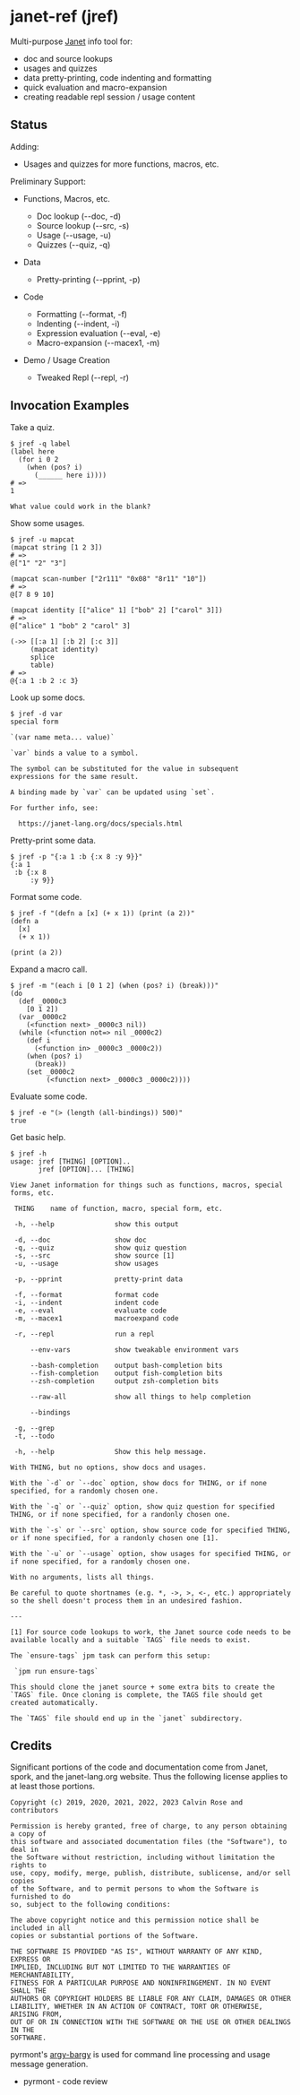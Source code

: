# janet-ref (jref)

Multi-purpose [Janet](https://janet-lang.org) info tool for:

* doc and source lookups
* usages and quizzes
* data pretty-printing, code indenting and formatting
* quick evaluation and macro-expansion
* creating readable repl session / usage content

## Status

Adding:

* Usages and quizzes for more functions, macros, etc.

Preliminary Support:

* Functions, Macros, etc.
  * Doc lookup (--doc, -d)
  * Source lookup (--src, -s)
  * Usage (--usage, -u)
  * Quizzes (--quiz, -q)

* Data
  * Pretty-printing (--pprint, -p)

* Code
  * Formatting (--format, -f)
  * Indenting (--indent, -i)
  * Expression evaluation (--eval, -e)
  * Macro-expansion (--macex1, -m)

* Demo / Usage Creation
  * Tweaked Repl (--repl, -r)

## Invocation Examples

Take a quiz.

```
$ jref -q label
(label here
  (for i 0 2
    (when (pos? i)
      (______ here i))))
# =>
1

What value could work in the blank?
```

Show some usages.

```
$ jref -u mapcat
(mapcat string [1 2 3])
# =>
@["1" "2" "3"]

(mapcat scan-number ["2r111" "0x08" "8r11" "10"])
# =>
@[7 8 9 10]

(mapcat identity [["alice" 1] ["bob" 2] ["carol" 3]])
# =>
@["alice" 1 "bob" 2 "carol" 3]

(->> [[:a 1] [:b 2] [:c 3]]
     (mapcat identity)
     splice
     table)
# =>
@{:a 1 :b 2 :c 3}
```

Look up some docs.

```
$ jref -d var
special form

`(var name meta... value)`

`var` binds a value to a symbol.

The symbol can be substituted for the value in subsequent
expressions for the same result.

A binding made by `var` can be updated using `set`.

For further info, see:

  https://janet-lang.org/docs/specials.html
```

Pretty-print some data.

```
$ jref -p "{:a 1 :b {:x 8 :y 9}}"
{:a 1
 :b {:x 8
     :y 9}}
```

Format some code.

```
$ jref -f "(defn a [x] (+ x 1)) (print (a 2))"
(defn a
  [x]
  (+ x 1))

(print (a 2))
```

Expand a macro call.

```
$ jref -m "(each i [0 1 2] (when (pos? i) (break)))"
(do
  (def _0000c3
    [0 1 2])
  (var _0000c2
    (<function next> _0000c3 nil))
  (while (<function not=> nil _0000c2)
    (def i
      (<function in> _0000c3 _0000c2))
    (when (pos? i)
      (break))
    (set _0000c2
         (<function next> _0000c3 _0000c2))))
```

Evaluate some code.

```
$ jref -e "(> (length (all-bindings)) 500)"
true
```

Get basic help.

```
$ jref -h
usage: jref [THING] [OPTION]..
       jref [OPTION]... [THING]

View Janet information for things such as functions, macros, special
forms, etc.

 THING    name of function, macro, special form, etc.

 -h, --help               show this output

 -d, --doc                show doc
 -q, --quiz               show quiz question
 -s, --src                show source [1]
 -u, --usage              show usages

 -p, --pprint             pretty-print data

 -f, --format             format code
 -i, --indent             indent code
 -e, --eval               evaluate code
 -m, --macex1             macroexpand code

 -r, --repl               run a repl

     --env-vars           show tweakable environment vars

     --bash-completion    output bash-completion bits
     --fish-completion    output fish-completion bits
     --zsh-completion     output zsh-completion bits

     --raw-all            show all things to help completion

     --bindings           

 -g, --grep               
 -t, --todo               

 -h, --help               Show this help message.

With THING, but no options, show docs and usages.

With the `-d` or `--doc` option, show docs for THING, or if none
specified, for a randomly chosen one.

With the `-q` or `--quiz` option, show quiz question for specified
THING, or if none specified, for a randonly chosen one.

With the `-s` or `--src` option, show source code for specified THING,
or if none specified, for a randonly chosen one [1].

With the `-u` or `--usage` option, show usages for specified THING, or
if none specified, for a randomly chosen one.

With no arguments, lists all things.

Be careful to quote shortnames (e.g. *, ->, >, <-, etc.) appropriately
so the shell doesn't process them in an undesired fashion.

---

[1] For source code lookups to work, the Janet source code needs to be
available locally and a suitable `TAGS` file needs to exist.

The `ensure-tags` jpm task can perform this setup:

 `jpm run ensure-tags`

This should clone the janet source + some extra bits to create the
`TAGS` file. Once cloning is complete, the TAGS file should get
created automatically.

The `TAGS` file should end up in the `janet` subdirectory.
```

## Credits

Significant portions of the code and documentation come from Janet,
spork, and the janet-lang.org website.  Thus the following license
applies to at least those portions.

```
Copyright (c) 2019, 2020, 2021, 2022, 2023 Calvin Rose and contributors

Permission is hereby granted, free of charge, to any person obtaining a copy of
this software and associated documentation files (the "Software"), to deal in
the Software without restriction, including without limitation the rights to
use, copy, modify, merge, publish, distribute, sublicense, and/or sell copies
of the Software, and to permit persons to whom the Software is furnished to do
so, subject to the following conditions:

The above copyright notice and this permission notice shall be included in all
copies or substantial portions of the Software.

THE SOFTWARE IS PROVIDED "AS IS", WITHOUT WARRANTY OF ANY KIND, EXPRESS OR
IMPLIED, INCLUDING BUT NOT LIMITED TO THE WARRANTIES OF MERCHANTABILITY,
FITNESS FOR A PARTICULAR PURPOSE AND NONINFRINGEMENT. IN NO EVENT SHALL THE
AUTHORS OR COPYRIGHT HOLDERS BE LIABLE FOR ANY CLAIM, DAMAGES OR OTHER
LIABILITY, WHETHER IN AN ACTION OF CONTRACT, TORT OR OTHERWISE, ARISING FROM,
OUT OF OR IN CONNECTION WITH THE SOFTWARE OR THE USE OR OTHER DEALINGS IN THE
SOFTWARE.
```

pyrmont's [argy-bargy](https://github.com/pyrmont/argy-bargy) is used
for command line processing and usage message generation.

* pyrmont - code review

